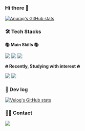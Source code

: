 ### Hi there 👋
[![Anurag's GitHub stats](https://github-readme-stats.vercel.app/api?username=srp0114&show_icons=true\&theme=buefy&title)](https://github.com/srp0114)

### 🛠 Tech Stacks
<p><b>📚 Main Skills 📚</b></p>
<div>
<img src="https://img.shields.io/badge/Javascript-F7DF1E.svg?&style=flat-square&logo=Javascript&logoColor=white"/>
<img src="https://img.shields.io/badge/Typescript-3178C6.svg?&style=flat-square&logo=Typescript&logoColor=white"/>
<img src="https://img.shields.io/badge/React-61DAFB.svg?&style=flat-square&logo=React&logoColor=white"/>
</div>
<p/>
<p><b>🔥 Recently, Studying with interest 🔥</b></p>
<div>
<img src="https://img.shields.io/badge/Redux-764ABC.svg?&style=flat-square&logo=Redux&logoColor=white"/>
<img src="https://img.shields.io/badge/Vue.js-4FC08D.svg?&style=flat-square&logo=Vue.js&logoColor=white"/>
</div>

### 🎯 Dev log
 [![Velog's GitHub stats](https://velog-readme-stats.vercel.app/api?name=srp0114)](https://velog.io/@srp0114)
 <!--
 [![Velog's GitHub stats](https://velog-readme-stats.vercel.app/api/list?name=srp0114)](https://velog.io/@srp0114) 
 -->
 
### 🧑‍💻 Contact
<a href=mailto:ksy010114@gmail.com> 
<img src="https://img.shields.io/badge/Gmail-EA4335?style=flat-square&logo=Gmail&logoColor=white&link=mailto:ksy010114@gmail.com"> 
</a>
